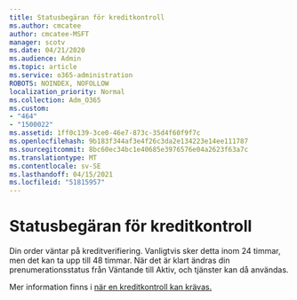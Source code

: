 ```yaml
---
title: Statusbegäran för kreditkontroll
ms.author: cmcatee
author: cmcatee-MSFT
manager: scotv
ms.date: 04/21/2020
ms.audience: Admin
ms.topic: article
ms.service: o365-administration
ROBOTS: NOINDEX, NOFOLLOW
localization_priority: Normal
ms.collection: Adm_O365
ms.custom:
- "464"
- "1500022"
ms.assetid: 1ff0c139-3ce0-46e7-873c-35d4f60f9f7c
ms.openlocfilehash: 9b183f344af3e4f26c3da2e134223e14ee111787
ms.sourcegitcommit: 8bc60ec34bc1e40685e3976576e04a2623f63a7c
ms.translationtype: MT
ms.contentlocale: sv-SE
ms.lasthandoff: 04/15/2021
ms.locfileid: "51815957"
---
```

# <a name="credit-check-status-request"></a>Statusbegäran för kreditkontroll

Din order väntar på kreditverifiering. Vanligtvis sker detta inom 24 timmar, men det kan ta upp till 48 timmar. När det är klart ändras din prenumerationsstatus från Väntande till Aktiv, och tjänster kan då användas.

Mer information finns i [när en kreditkontroll kan krävas.](https://docs.microsoft.com/microsoft-365/commerce/billing-and-payments/pay-for-your-subscription?view=o365-worldwide#pay-by-invoice-check-or-eft)
